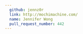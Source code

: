 ```yaml
---
  github: jennz0r
  link: http://mochimachine.com/
  name: Jennifer Wong
  pull_request_number: 442
---
```

